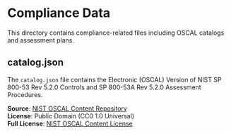 # Compliance Data

This directory contains compliance-related files including OSCAL catalogs and assessment plans.

## catalog.json

The `catalog.json` file contains the Electronic (OSCAL) Version of NIST SP 800-53 Rev 5.2.0 Controls and SP 800-53A Rev 5.2.0 Assessment Procedures.

**Source**: [NIST OSCAL Content Repository](https://github.com/usnistgov/oscal-content)  
**License**: Public Domain (CC0 1.0 Universal)  
**Full License**: [NIST OSCAL Content License](https://github.com/usnistgov/oscal-content/blob/main/LICENSE.md)